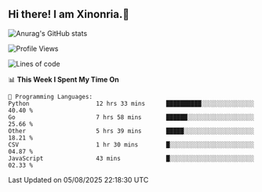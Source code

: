## Hi there! I am Xinonria.👋

![Anurag's GitHub stats](https://status-git-main-xinonrias-projects-f26540e3.vercel.app/api?username=xinonria&hide=stars,issues)

<!--START_SECTION:waka-->
![Profile Views](http://img.shields.io/badge/Profile%20Views-0-blue)

![Lines of code](https://img.shields.io/badge/From%20Hello%20World%20I%27ve%20Written-5.1%20million%20lines%20of%20code-blue)

📊 **This Week I Spent My Time On** 

```text
💬 Programming Languages: 
Python                   12 hrs 33 mins      ██████████░░░░░░░░░░░░░░░   40.40 % 
Go                       7 hrs 58 mins       ██████░░░░░░░░░░░░░░░░░░░   25.66 % 
Other                    5 hrs 39 mins       █████░░░░░░░░░░░░░░░░░░░░   18.21 % 
CSV                      1 hr 30 mins        █░░░░░░░░░░░░░░░░░░░░░░░░   04.87 % 
JavaScript               43 mins             █░░░░░░░░░░░░░░░░░░░░░░░░   02.33 % 
```


 Last Updated on 05/08/2025 22:18:30 UTC
<!--END_SECTION:waka-->

<!--
**xinonria/xinonria** is a ✨ _special_ ✨ repository because its `README.md` (this file) appears on your GitHub profile.

Here are some ideas to get you started:

- 🔭 I’m currently working on ...
- 🌱 I’m currently learning ...
- 👯 I’m looking to collaborate on ...
- 🤔 I’m looking for help with ...
- 💬 Ask me about ...
- 📫 How to reach me: ...
- 😄 Pronouns: ...
- ⚡ Fun fact: ...
-->

